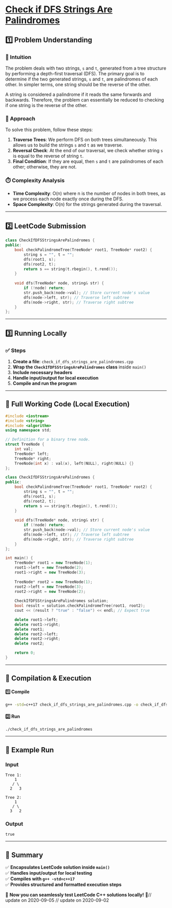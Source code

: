 # **[Check if DFS Strings Are Palindromes](https://leetcode.com/problems/check-if-dfs-strings-are-palindromes/description/)**  

## **1️⃣ Problem Understanding**  
### **📌 Intuition**  
The problem deals with two strings, `s` and `t`, generated from a tree structure by performing a depth-first traversal (DFS). The primary goal is to determine if the two generated strings, `s` and `t`, are palindromes of each other. In simpler terms, one string should be the reverse of the other.

A string is considered a palindrome if it reads the same forwards and backwards. Therefore, the problem can essentially be reduced to checking if one string is the reverse of the other.

### **🚀 Approach**  
To solve this problem, follow these steps:
1. **Traverse Trees**: We perform DFS on both trees simultaneously. This allows us to build the strings `s` and `t` as we traverse.
2. **Reversal Check**: At the end of our traversal, we check whether string `s` is equal to the reverse of string `t`.
3. **Final Condition**: If they are equal, then `s` and `t` are palindromes of each other; otherwise, they are not.

### **⏱️ Complexity Analysis**  
- **Time Complexity**: O(n) where n is the number of nodes in both trees, as we process each node exactly once during the DFS.
- **Space Complexity**: O(n) for the strings generated during the traversal.

---  

## **2️⃣ LeetCode Submission**  
```cpp
class CheckIfDFSStringsArePalindromes {
public:
    bool checkPalindromeTree(TreeNode* root1, TreeNode* root2) {
        string s = "", t = "";
        dfs(root1, s);
        dfs(root2, t);
        return s == string(t.rbegin(), t.rend());
    }
    
    void dfs(TreeNode* node, string& str) {
        if (!node) return;
        str.push_back(node->val); // Store current node's value
        dfs(node->left, str); // Traverse left subtree
        dfs(node->right, str); // Traverse right subtree
    }
};
```  

---  

## **3️⃣ Running Locally**  
### **✅ Steps**  
1. **Create a file**: `check_if_dfs_strings_are_palindromes.cpp`  
2. **Wrap the `CheckIfDFSStringsArePalindromes` class** inside `main()`  
3. **Include necessary headers**  
4. **Handle input/output for local execution**  
5. **Compile and run the program**  

---  

## **📝 Full Working Code (Local Execution)**  
```cpp
#include <iostream>
#include <string>
#include <algorithm>
using namespace std;

// Definition for a binary tree node.
struct TreeNode {
    int val;
    TreeNode* left;
    TreeNode* right;
    TreeNode(int x) : val(x), left(NULL), right(NULL) {}
};

class CheckIfDFSStringsArePalindromes {
public:
    bool checkPalindromeTree(TreeNode* root1, TreeNode* root2) {
        string s = "", t = "";
        dfs(root1, s);
        dfs(root2, t);
        return s == string(t.rbegin(), t.rend());
    }
    
    void dfs(TreeNode* node, string& str) {
        if (!node) return;
        str.push_back(node->val); // Store current node's value
        dfs(node->left, str); // Traverse left subtree
        dfs(node->right, str); // Traverse right subtree
    }
};

int main() {
    TreeNode* root1 = new TreeNode(1);
    root1->left = new TreeNode(2);
    root1->right = new TreeNode(3);
    
    TreeNode* root2 = new TreeNode(1);
    root2->left = new TreeNode(3);
    root2->right = new TreeNode(2);
    
    CheckIfDFSStringsArePalindromes solution;
    bool result = solution.checkPalindromeTree(root1, root2);
    cout << (result ? "true" : "false") << endl; // Expect true

    delete root1->left;
    delete root1->right;
    delete root1;
    delete root2->left;
    delete root2->right;
    delete root2;

    return 0;
}  
```  

---  

## **🔧 Compilation & Execution**  
#### **1️⃣ Compile**  
```bash
g++ -std=c++17 check_if_dfs_strings_are_palindromes.cpp -o check_if_dfs_strings_are_palindromes
```  

#### **2️⃣ Run**  
```bash
./check_if_dfs_strings_are_palindromes
```  

---  

## **🎯 Example Run**  
### **Input**  
```
Tree 1: 
    1
   / \
  2   3

Tree 2: 
    1
   / \
  3   2
```  
### **Output**  
```
true
```  

---  

## **📌 Summary**  
✅ **Encapsulates LeetCode solution inside `main()`**  
✅ **Handles input/output for local testing**  
✅ **Compiles with `g++ -std=c++17`**  
✅ **Provides structured and formatted execution steps**  

🚀 **Now you can seamlessly test LeetCode C++ solutions locally!** 🚀// update on 2020-09-05
// update on 2020-09-02
